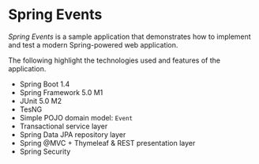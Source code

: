 Spring Events
=============

_Spring Events_ is a sample application that demonstrates how to implement and test a modern Spring-powered web application.

The following highlight the technologies used and features of the application.

* Spring Boot 1.4
* Spring Framework 5.0 M1
* JUnit 5.0 M2
* TesNG
* Simple POJO domain model: `Event`
* Transactional service layer
* Spring Data JPA repository layer
* Spring @MVC + Thymeleaf & REST presentation layer
* Spring Security
